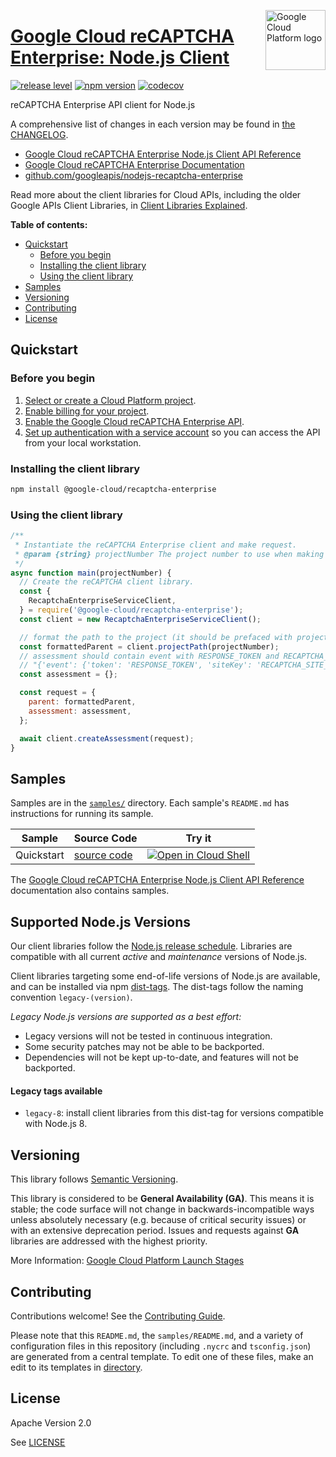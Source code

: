[//]: # "This README.md file is auto-generated, all changes to this file will be lost."
[//]: # "To regenerate it, use `python -m synthtool`."
<img src="https://avatars2.githubusercontent.com/u/2810941?v=3&s=96" alt="Google Cloud Platform logo" title="Google Cloud Platform" align="right" height="96" width="96"/>

# [Google Cloud reCAPTCHA Enterprise: Node.js Client](https://github.com/googleapis/nodejs-recaptcha-enterprise)

[![release level](https://img.shields.io/badge/release%20level-general%20availability%20%28GA%29-brightgreen.svg?style=flat)](https://cloud.google.com/terms/launch-stages)
[![npm version](https://img.shields.io/npm/v/@google-cloud/recaptcha-enterprise.svg)](https://www.npmjs.org/package/@google-cloud/recaptcha-enterprise)
[![codecov](https://img.shields.io/codecov/c/github/googleapis/nodejs-recaptcha-enterprise/main.svg?style=flat)](https://codecov.io/gh/googleapis/nodejs-recaptcha-enterprise)




reCAPTCHA Enterprise API client for Node.js


A comprehensive list of changes in each version may be found in
[the CHANGELOG](https://github.com/googleapis/nodejs-recaptcha-enterprise/blob/main/CHANGELOG.md).

* [Google Cloud reCAPTCHA Enterprise Node.js Client API Reference][client-docs]
* [Google Cloud reCAPTCHA Enterprise Documentation][product-docs]
* [github.com/googleapis/nodejs-recaptcha-enterprise](https://github.com/googleapis/nodejs-recaptcha-enterprise)

Read more about the client libraries for Cloud APIs, including the older
Google APIs Client Libraries, in [Client Libraries Explained][explained].

[explained]: https://cloud.google.com/apis/docs/client-libraries-explained

**Table of contents:**


* [Quickstart](#quickstart)
  * [Before you begin](#before-you-begin)
  * [Installing the client library](#installing-the-client-library)
  * [Using the client library](#using-the-client-library)
* [Samples](#samples)
* [Versioning](#versioning)
* [Contributing](#contributing)
* [License](#license)

## Quickstart

### Before you begin

1.  [Select or create a Cloud Platform project][projects].
1.  [Enable billing for your project][billing].
1.  [Enable the Google Cloud reCAPTCHA Enterprise API][enable_api].
1.  [Set up authentication with a service account][auth] so you can access the
    API from your local workstation.

### Installing the client library

```bash
npm install @google-cloud/recaptcha-enterprise
```


### Using the client library

```javascript
/**
 * Instantiate the reCAPTCHA Enterprise client and make request.
 * @param {string} projectNumber The project number to use when making requests.
 */
async function main(projectNumber) {
  // Create the reCAPTCHA client library.
  const {
    RecaptchaEnterpriseServiceClient,
  } = require('@google-cloud/recaptcha-enterprise');
  const client = new RecaptchaEnterpriseServiceClient();

  // format the path to the project (it should be prefaced with projects/).
  const formattedParent = client.projectPath(projectNumber);
  // assessment should contain event with RESPONSE_TOKEN and RECAPTCHA_SITE_KEY:
  // "{'event': {'token': 'RESPONSE_TOKEN', 'siteKey': 'RECAPTCHA_SITE_KEY'}}"
  const assessment = {};

  const request = {
    parent: formattedParent,
    assessment: assessment,
  };

  await client.createAssessment(request);
}

```



## Samples

Samples are in the [`samples/`](https://github.com/googleapis/nodejs-recaptcha-enterprise/tree/main/samples) directory. Each sample's `README.md` has instructions for running its sample.

| Sample                      | Source Code                       | Try it |
| --------------------------- | --------------------------------- | ------ |
| Quickstart | [source code](https://github.com/googleapis/nodejs-recaptcha-enterprise/blob/main/samples/quickstart.js) | [![Open in Cloud Shell][shell_img]](https://console.cloud.google.com/cloudshell/open?git_repo=https://github.com/googleapis/nodejs-recaptcha-enterprise&page=editor&open_in_editor=samples/quickstart.js,samples/README.md) |



The [Google Cloud reCAPTCHA Enterprise Node.js Client API Reference][client-docs] documentation
also contains samples.

## Supported Node.js Versions

Our client libraries follow the [Node.js release schedule](https://nodejs.org/en/about/releases/).
Libraries are compatible with all current _active_ and _maintenance_ versions of
Node.js.

Client libraries targeting some end-of-life versions of Node.js are available, and
can be installed via npm [dist-tags](https://docs.npmjs.com/cli/dist-tag).
The dist-tags follow the naming convention `legacy-(version)`.

_Legacy Node.js versions are supported as a best effort:_

* Legacy versions will not be tested in continuous integration.
* Some security patches may not be able to be backported.
* Dependencies will not be kept up-to-date, and features will not be backported.

#### Legacy tags available

* `legacy-8`: install client libraries from this dist-tag for versions
  compatible with Node.js 8.

## Versioning

This library follows [Semantic Versioning](http://semver.org/).


This library is considered to be **General Availability (GA)**. This means it
is stable; the code surface will not change in backwards-incompatible ways
unless absolutely necessary (e.g. because of critical security issues) or with
an extensive deprecation period. Issues and requests against **GA** libraries
are addressed with the highest priority.







More Information: [Google Cloud Platform Launch Stages][launch_stages]

[launch_stages]: https://cloud.google.com/terms/launch-stages

## Contributing

Contributions welcome! See the [Contributing Guide](https://github.com/googleapis/nodejs-recaptcha-enterprise/blob/main/CONTRIBUTING.md).

Please note that this `README.md`, the `samples/README.md`,
and a variety of configuration files in this repository (including `.nycrc` and `tsconfig.json`)
are generated from a central template. To edit one of these files, make an edit
to its templates in
[directory](https://github.com/googleapis/synthtool).

## License

Apache Version 2.0

See [LICENSE](https://github.com/googleapis/nodejs-recaptcha-enterprise/blob/main/LICENSE)

[client-docs]: https://cloud.google.com/nodejs/docs/reference/recaptcha-enterprise/latest
[product-docs]: https://cloud.google.com/recaptcha-enterprise/docs/
[shell_img]: https://gstatic.com/cloudssh/images/open-btn.png
[projects]: https://console.cloud.google.com/project
[billing]: https://support.google.com/cloud/answer/6293499#enable-billing
[enable_api]: https://console.cloud.google.com/flows/enableapi?apiid=recaptchaenterprise.googleapis.com
[auth]: https://cloud.google.com/docs/authentication/getting-started
